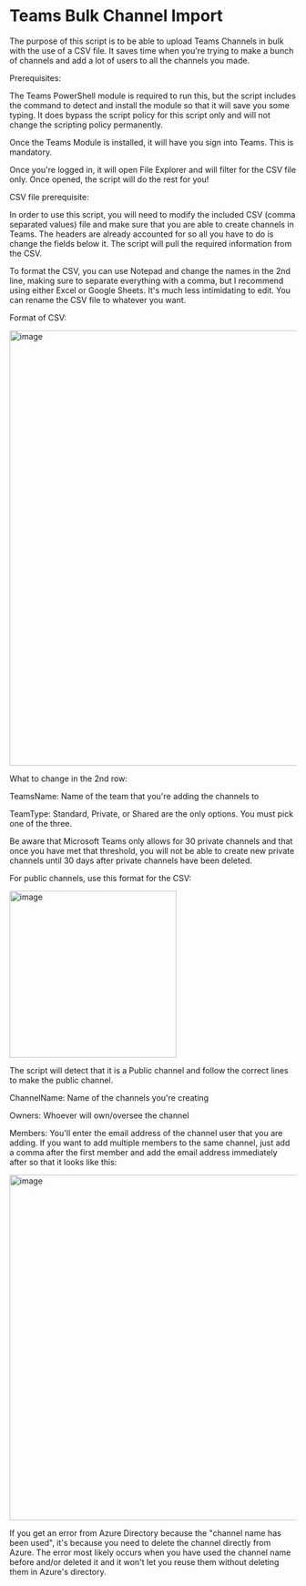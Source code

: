# Teams Bulk Channel Import

The purpose of this script is to be able to upload Teams Channels in bulk with the use of a CSV file. It saves time when you're trying to make a bunch of channels and add a lot of users to all the channels you made.


Prerequisites:


The Teams PowerShell module is required to run this, but the script includes the command to detect and install the module so that it will save you some typing. It does bypass the script policy for this script only and will not change the scripting policy permanently.

Once the Teams Module is installed, it will have you sign into Teams. This is mandatory.

Once you're logged in, it will open File Explorer and will filter for the CSV file only. Once opened, the script will do the rest for you!

CSV file prerequisite:


In order to use this script, you will need to modify the included CSV (comma separated values) file and make sure that you are able to create channels in Teams. The headers are already accounted for so all you have to do is change the fields below it. The script will pull the required information from the CSV.

To format the CSV, you can use Notepad and change the names in the 2nd line, making sure to separate everything with a comma, but I recommend using either Excel or Google Sheets. It's much less intimidating to edit. You can rename the CSV file to whatever you want.

Format of CSV:

<img width="765" alt="image" src="https://user-images.githubusercontent.com/70851634/205086803-8baf01ab-beaa-4f91-bd30-7d0f3454b894.png">

What to change in the 2nd row:

TeamsName: Name of the team that you're adding the channels to

TeamType: Standard, Private, or Shared are the only options. You must pick one of the three.

Be aware that Microsoft Teams only allows for 30 private channels and that once you have met that threshold, you will not be able to create new private channels until 30 days after private channels have been deleted.

For public channels, use this format for the CSV:

<img width="293" alt="image" src="https://user-images.githubusercontent.com/70851634/205353132-4a9926ff-f68f-4579-8ab9-5a2f3bbcf882.png">

The script will detect that it is a Public channel and follow the correct lines to make the public channel.

ChannelName: Name of the channels you're creating

Owners: Whoever will own/oversee the channel

Members: You'll enter the email address of the channel user that you are adding. If you want to add multiple members to the same channel, just add a comma after the first member and add the email address immediately after so that it looks like this:

<img width="607" alt="image" src="https://user-images.githubusercontent.com/70851634/205352865-3c69d7a3-aa3e-4717-a335-8be5d1eee545.png">

If you get an error from Azure Directory because the "channel name has been used", it's because you need to delete the channel directly from Azure. The error most likely occurs when you have used the channel name before and/or deleted it and it won't let you reuse them without deleting them in Azure's directory.
